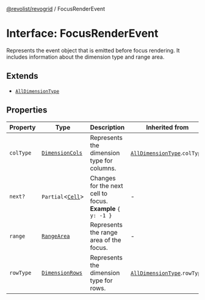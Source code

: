 [@revolist/revogrid](README.md) / FocusRenderEvent

# Interface: FocusRenderEvent

Represents the event object that is emitted before focus rendering.
It includes information about the dimension type and range area.

## Extends

- [`AllDimensionType`](Interface.AllDimensionType.md)

## Properties

| Property | Type | Description | Inherited from | Defined in |
| ------ | ------ | ------ | ------ | ------ |
| `colType` | [`DimensionCols`](TypeAlias.DimensionCols.md) | Represents the dimension type for columns. | [`AllDimensionType`](Interface.AllDimensionType.md).`colType` | [src/types/interfaces.ts:733](https://github.com/revolist/revogrid/blob/babcd934a05d11632dc60c6964673e41a780bbb7/src/types/interfaces.ts#L733) |
| `next?` | `Partial`\<[`Cell`](Interface.Cell.md)\> | Changes for the next cell to focus. **Example** `{ y: -1 }` | - | [src/types/interfaces.ts:755](https://github.com/revolist/revogrid/blob/babcd934a05d11632dc60c6964673e41a780bbb7/src/types/interfaces.ts#L755) |
| `range` | [`RangeArea`](TypeAlias.RangeArea.md) | Represents the range area of the focus. | - | [src/types/interfaces.ts:750](https://github.com/revolist/revogrid/blob/babcd934a05d11632dc60c6964673e41a780bbb7/src/types/interfaces.ts#L750) |
| `rowType` | [`DimensionRows`](TypeAlias.DimensionRows.md) | Represents the dimension type for rows. | [`AllDimensionType`](Interface.AllDimensionType.md).`rowType` | [src/types/interfaces.ts:728](https://github.com/revolist/revogrid/blob/babcd934a05d11632dc60c6964673e41a780bbb7/src/types/interfaces.ts#L728) |
